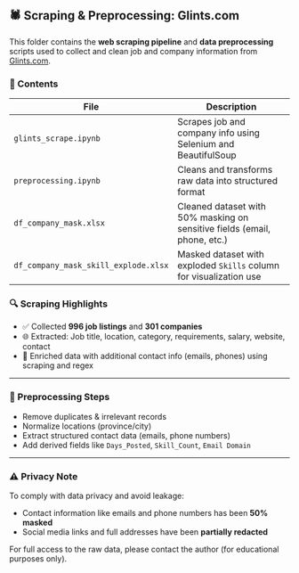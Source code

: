 ## 🕷️ Scraping & Preprocessing: Glints.com

This folder contains the **web scraping pipeline** and **data preprocessing** scripts used to collect and clean job and company information from [Glints.com](https://glints.com/id).

### 📌 Contents

| File | Description |
| ------------------------------------ | ------------------------------------------------------------------------- |
| `glints_scrape.ipynb`                | Scrapes job and company info using Selenium and BeautifulSoup             |
| `preprocessing.ipynb`                | Cleans and transforms raw data into structured format                     |
| `df_company_mask.xlsx`               | Cleaned dataset with 50% masking on sensitive fields (email, phone, etc.) |
| `df_company_mask_skill_explode.xlsx` | Masked dataset with exploded `Skills` column for visualization use        |


### 🔍 Scraping Highlights

- ✅ Collected **996 job listings** and **301 companies**
- 🌐 Extracted: Job title, location, category, requirements, salary, website, contact
- 📧 Enriched data with additional contact info (emails, phones) using scraping and regex

---

### 🧹 Preprocessing Steps

- Remove duplicates & irrelevant records
- Normalize locations (province/city)
- Extract structured contact data (emails, phone numbers)
- Add derived fields like `Days_Posted`, `Skill_Count`, `Email Domain`

---

### ⚠️ Privacy Note

To comply with data privacy and avoid leakage:
- Contact information like emails and phone numbers has been **50% masked**
- Social media links and full addresses have been **partially redacted**

For full access to the raw data, please contact the author (for educational purposes only).
